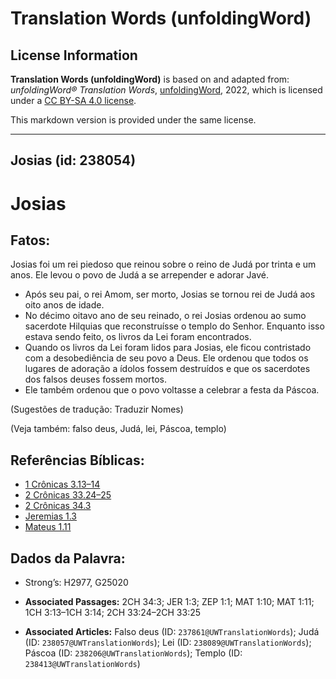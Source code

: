 # Translation Words (unfoldingWord)

## License Information

**Translation Words (unfoldingWord)** is based on and adapted from: _unfoldingWord® Translation Words_, [unfoldingWord](https://unfoldingword.org/utw), 2022, which is licensed under a [CC BY-SA 4.0 license](https://creativecommons.org/licenses/by-sa/4.0/legalcode.en).

This markdown version is provided under the same license.



--------------------------------

## Josias (id: 238054)

Josias
======

Fatos:
------

Josias foi um rei piedoso que reinou sobre o reino de Judá por trinta e um anos. Ele levou o povo de Judá a se arrepender e adorar Javé.

* Após seu pai, o rei Amom, ser morto, Josias se tornou rei de Judá aos oito anos de idade.
* No décimo oitavo ano de seu reinado, o rei Josias ordenou ao sumo sacerdote Hilquias que reconstruísse o templo do Senhor. Enquanto isso estava sendo feito, os livros da Lei foram encontrados.
* Quando os livros da Lei foram lidos para Josias, ele ficou contristado com a desobediência de seu povo a Deus. Ele ordenou que todos os lugares de adoração a ídolos fossem destruídos e que os sacerdotes dos falsos deuses fossem mortos.
* Ele também ordenou que o povo voltasse a celebrar a festa da Páscoa.

(Sugestões de tradução: Traduzir Nomes)

(Veja também: falso deus, Judá, lei, Páscoa, templo)

Referências Bíblicas:
---------------------

* [1 Crônicas 3\.13–14](https://ref.ly/1Chr3:13-1Chr3:14)
* [2 Crônicas 33\.24–25](https://ref.ly/2Chr33:24-2Chr33:25)
* [2 Crônicas 34\.3](https://ref.ly/2Chr34:3)
* [Jeremias 1\.3](https://ref.ly/Jer1:3)
* [Mateus 1\.11](https://ref.ly/Matt1:11)

Dados da Palavra:
-----------------

* Strong’s: H2977, G25020

* **Associated Passages:** 2CH 34:3; JER 1:3; ZEP 1:1; MAT 1:10; MAT 1:11; 1CH 3:13–1CH 3:14; 2CH 33:24–2CH 33:25
* **Associated Articles:** Falso deus (ID: `237861@UWTranslationWords`); Judá (ID: `238057@UWTranslationWords`); Lei (ID: `238089@UWTranslationWords`); Páscoa (ID: `238206@UWTranslationWords`); Templo (ID: `238413@UWTranslationWords`)

